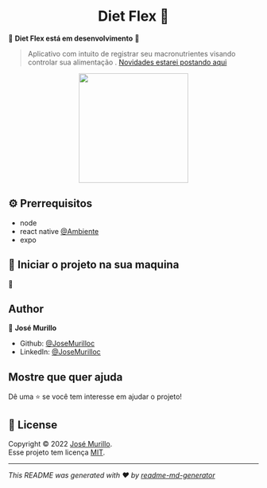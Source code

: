 <h1 align="center">Diet Flex 👋</h1>

🚧 **Diet Flex está em desenvolvimento** 🚧

> Aplicativo com intuito de registrar seu macronutrientes visando controlar sua alimentação . [Novidades estarei postando aqui](https://www.linkedin.com/in/jose-murillodev/)

<div style="display: flex; justify-content: center">
  <img style="width: 220px" src="https://i.imgur.com/YHVRGVL.png">
</div>

## ⚙️ Prerrequisitos

- node
- react native [@Ambiente](https://react-native.rocketseat.dev/)
- expo 
## 🚀 Iniciar o projeto na sua maquina
🚧

## Author

👤 **José Murillo**

- Github: [@JoseMurilloc](hub.com/JoseMurilloc/)
- LinkedIn: [@JoseMurilloc](https://www.linkedin.com/in/jose-murillodev/)

## Mostre que quer ajuda

Dê uma ⭐️ se você tem interesse em ajudar o projeto!

## 📝 License

Copyright © 2022 [José Murillo](https://github.com/JoseMurilloc/).<br />
Esse projeto tem licença [MIT](https://pt.wikipedia.org/wiki/Licen%C3%A7a_MIT).

---

_This README was generated with ❤️ by [readme-md-generator](https://github.com/kefranabg/readme-md-generator)_
